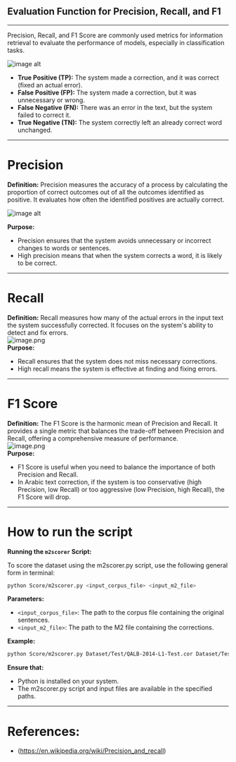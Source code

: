## Evaluation Function for Precision, Recall, and F1
---
Precision, Recall, and F1 Score are commonly used metrics for information retrieval to evaluate the performance of models, especially in classification tasks.  

![image alt](https://github.com/SL6I/Text-Correction/blob/991296c33dfb164cabe364793939d8bd1000d632/Images/Metrics.png)  

- **True Positive (TP):** The system made a correction, and it was correct (fixed an actual error).    
- **False Positive (FP):** The system made a correction, but it was unnecessary or wrong.    
- **False Negative (FN):** There was an error in the text, but the system failed to correct it.    
- **True Negative (TN):** The system correctly left an already correct word unchanged.

---
# Precision  
**Definition:** Precision measures the accuracy of a process by calculating the proportion of correct outcomes out of all the outcomes identified as positive. It evaluates how often the identified positives are actually correct.  

![image alt](https://github.com/SL6I/Text-Correction/blob/0a5d1edf94f47136bd8fd17ca9b4d4f5c03e6284/Images/Precision.png)  

**Purpose:**     
* Precision ensures that the system avoids unnecessary or incorrect changes to words or sentences.  
* High precision means that when the system corrects a word, it is likely to be correct.
---

# Recall  
**Definition:** Recall measures how many of the actual errors in the input text the system successfully corrected. It focuses on the system's ability to detect and fix errors.  
![image.png](https://github.com/SL6I/Text-Correction/blob/0a5d1edf94f47136bd8fd17ca9b4d4f5c03e6284/Images/Recall.png)          
**Purpose:**     
* Recall ensures that the system does not miss necessary corrections.  
* High recall means the system is effective at finding and fixing errors.
---  

# F1 Score  
**Definition:** The F1 Score is the harmonic mean of Precision and Recall. It provides a single metric that balances the trade-off between Precision and Recall, offering a comprehensive measure of performance.  
![image.png](https://github.com/SL6I/Text-Correction/blob/991296c33dfb164cabe364793939d8bd1000d632/Images/F1%20Score.png)    
**Purpose:**   
* F1 Score is useful when you need to balance the importance of both Precision and Recall.  
* In Arabic text correction, if the system is too conservative (high Precision, low Recall) or too aggressive (low Precision, high Recall), the F1 Score will drop.  
---

# How to run the script
**Running the ```m2scorer``` Script:**


To score the dataset using the m2scorer.py script, use the following general form in terminal:
``` bash 
python Score/m2scorer.py <input_corpus_file> <input_m2_file>
```

**Parameters:**

- ```<input_corpus_file>```: The path to the corpus file containing the original sentences.
- ```<input_m2_file>```: The path to the M2 file containing the corrections.

**Example:**

``` bash 
python Score/m2scorer.py Dataset/Test/QALB-2014-L1-Test.cor Dataset/Test/QALB-2014-L1-Test.m2
```


**Ensure that:**

- Python is installed on your system.
- The m2scorer.py script and input files are available in the specified paths.
--- 
# References:  
- (https://en.wikipedia.org/wiki/Precision_and_recall)
